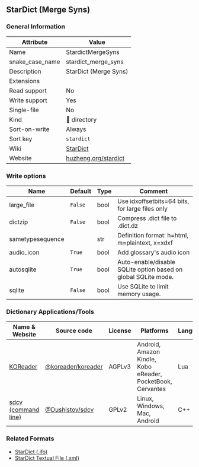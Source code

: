 ## StarDict (Merge Syns)

### General Information

| Attribute       | Value                                                |
| --------------- | ---------------------------------------------------- |
| Name            | StardictMergeSyns                                    |
| snake_case_name | stardict_merge_syns                                  |
| Description     | StarDict (Merge Syns)                                |
| Extensions      |                                                      |
| Read support    | No                                                   |
| Write support   | Yes                                                  |
| Single-file     | No                                                   |
| Kind            | 📁 directory                                          |
| Sort-on-write   | Always                                               |
| Sort key        | `stardict`                                           |
| Wiki            | [StarDict](https://en.wikipedia.org/wiki/StarDict)   |
| Website         | [huzheng.org/stardict](http://huzheng.org/stardict/) |

### Write options

| Name             | Default | Type | Comment                                                        |
| ---------------- | ------- | ---- | -------------------------------------------------------------- |
| large_file       | `False` | bool | Use idxoffsetbits=64 bits, for large files only                |
| dictzip          | `False` | bool | Compress .dict file to .dict.dz                                |
| sametypesequence |         | str  | Definition format: h=html, m=plaintext, x=xdxf                 |
| audio_icon       | `True`  | bool | Add glossary's audio icon                                      |
| autosqlite       | `True`  | bool | Auto-enable/disable SQLite option based on global SQLite mode. |
| sqlite           | `False` | bool | Use SQLite to limit memory usage.                              |

### Dictionary Applications/Tools

| Name & Website                                           | Source code                                                | License | Platforms                                                   | Language |
| -------------------------------------------------------- | ---------------------------------------------------------- | ------- | ----------------------------------------------------------- | -------- |
| [KOReader](http://koreader.rocks/)                       | [@koreader/koreader](https://github.com/koreader/koreader) | AGPLv3  | Android, Amazon Kindle, Kobo eReader, PocketBook, Cervantes | Lua      |
| [sdcv (command line)](https://dushistov.github.io/sdcv/) | [@Dushistov/sdcv](https://github.com/Dushistov/sdcv)       | GPLv2   | Linux, Windows, Mac, Android                                | C++      |

### Related Formats

- [StarDict (.ifo)](./stardict.md)
- [StarDict Textual File (.xml)](./stardict_textual.md)
